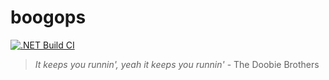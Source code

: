 # boogops

[![.NET Build CI](https://github.com/boogops/boogops-rest/actions/workflows/dotnet-build-ci.yml/badge.svg)](https://github.com/boogops/boogops-rest/actions/workflows/dotnet-build-ci.yml)

> _It keeps you runnin', yeah it keeps you runnin'_ - The Doobie Brothers
